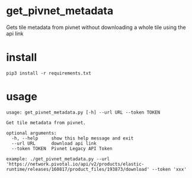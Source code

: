# get_pivnet_metadata
Gets tile metadata from pivnet  without downloading a whole tile using the api link

# install
```pip3 install -r requirements.txt```

# usage

```
usage: get_pivnet_metadata.py [-h] --url URL --token TOKEN

Get tile metadata from pivnet.

optional arguments:
  -h, --help     show this help message and exit
  --url URL      download api link
  --token TOKEN  Pivnet Legacy API Token

example: ./get_pivnet_metadata.py --url 'https://network.pivotal.io/api/v2/products/elastic- runtime/releases/160817/product_files/193873/download' --token 'xxx'
````

